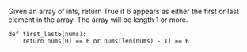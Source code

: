 
Given an array of ints, return True if 6 appears as either the first or last element in the array. The array will be length 1 or more.

```
def first_last6(nums):
    return nums[0] == 6 or nums[len(nums) - 1] == 6
```
